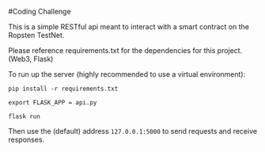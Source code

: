 #Coding Challenge

This is a simple RESTful api meant to interact with a smart contract on the Ropsten TestNet.

Please reference requirements.txt for the dependencies for this project. (Web3, Flask)


To run up the server (highly recommended to use a virtual environment):

`pip install -r requirements.txt`

`export FLASK_APP = api.py`

`flask run`


Then use the (default) address `127.0.0.1:5000` to send requests and receive responses.